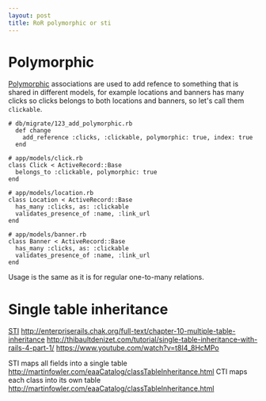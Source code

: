 ```yaml
---
layout: post
title: RoR polymorphic or sti
---
```


# Polymorphic

[Polymorphic](http://guides.rubyonrails.org/association_basics.html#polymorphic-associations)
associations are used to add refence to something that is shared in different
models, for example locations and banners has many clicks so clicks belongs to
both locations and banners, so let's call them `clickable`.

~~~
# db/migrate/123_add_polymorphic.rb
  def change
    add_reference :clicks, :clickable, polymorphic: true, index: true
  end

# app/models/click.rb
class Click < ActiveRecord::Base
  belongs_to :clickable, polymorphic: true
end

# app/models/location.rb
class Location < ActiveRecord::Base
  has_many :clicks, as: :clickable
  validates_presence_of :name, :link_url
end

# app/models/banner.rb
class Banner < ActiveRecord::Base
  has_many :clicks, as: :clickable
  validates_presence_of :name, :link_url
end
~~~

Usage is the same as it is for regular one-to-many relations.

# Single table inheritance

[STI](http://eewang.github.io/blog/2013/03/12/how-and-when-to-use-single-table-inheritance-in-rails/)
http://enterpriserails.chak.org/full-text/chapter-10-multiple-table-inheritance
http://thibaultdenizet.com/tutorial/single-table-inheritance-with-rails-4-part-1/
https://www.youtube.com/watch?v=t8I4_8HcMPo

STI maps all fields into a single table
http://martinfowler.com/eaaCatalog/classTableInheritance.html CTI maps each
class
into its own table http://martinfowler.com/eaaCatalog/classTableInheritance.html
